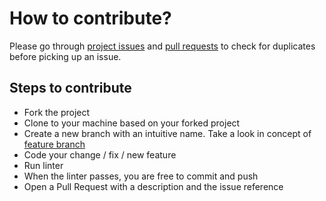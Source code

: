 # How to contribute?

Please go through [project issues](https://github.com/manrajgrover/HackerRank-API-Node-Wrapper/issues) and [pull requests](https://github.com/manrajgrover/HackerRank-API-Node-Wrapper/pulls) to check for duplicates before picking up an issue.

## Steps to contribute

* Fork the project
* Clone to your machine based on your forked project
* Create a new branch with an intuitive name. Take a look in concept of [feature branch](https://martinfowler.com/bliki/FeatureBranch.html)
* Code your change / fix / new feature
* Run linter
* When the linter passes, you are free to commit and push
* Open a Pull Request with a description and the issue reference
